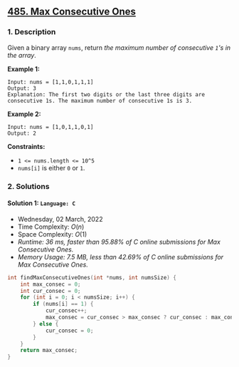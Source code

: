 ## [485. Max Consecutive Ones](https://leetcode.com/problems/max-consecutive-ones/)

### 1. Description

Given a binary array `nums`, return *the maximum number of consecutive `1`'s in the array*.

**Example 1:**

```
Input: nums = [1,1,0,1,1,1]
Output: 3
Explanation: The first two digits or the last three digits are consecutive 1s. The maximum number of consecutive 1s is 3.
```

**Example 2:**

```
Input: nums = [1,0,1,1,0,1]
Output: 2
```

**Constraints:**

- `1 <= nums.length <= 10^5`
- `nums[i]` is either `0` or `1`.

### 2. Solutions

#### Solution 1: `Language: C`

- Wednesday, 02 March, 2022
- Time Complexity: $O(n)$
- Space Complexity: $O(1)$
- *Runtime: 36 ms, faster than 95.88% of C online submissions for Max Consecutive Ones.*
- *Memory Usage: 7.5 MB, less than 42.69% of C online submissions for Max Consecutive Ones.*

```C
int findMaxConsecutiveOnes(int *nums, int numsSize) {
    int max_consec = 0;
    int cur_consec = 0;
    for (int i = 0; i < numsSize; i++) {
        if (nums[i] == 1) {
            cur_consec++;
            max_consec = cur_consec > max_consec ? cur_consec : max_consec;
        } else {
            cur_consec = 0;
        }
    }
    return max_consec;
}
```
